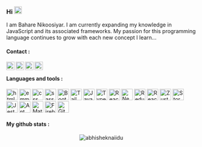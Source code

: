 ### Hi <img src="https://user-images.githubusercontent.com/74038190/216120986-f2752ca9-fe82-4aa3-befe-0a58db010d85.png" height="20px" width="20px" alt="happy-face">

I am Bahare Nikoosiyar. I am currently expanding my knowledge in JavaScript and its associated frameworks. My passion for this programming language continues to grow with each new concept I learn...

<h4>Contact :</h4>

<a href="mailto:bahare.nikoosiyar@gmail.com">
  <img align="left" alt="Bahare Nikoosiyar's Email" width="22px" src="https://user-images.githubusercontent.com/71316063/234708953-e7832e9b-91cd-49c5-9516-179194611dbd.svg" />
</a>
<a href="https://www.linkedin.com/in/bahare-nikoosiyar/">
  <img align="left" alt="Bahare Nikoosiyar's LinkedIN" width="22px" src="https://user-images.githubusercontent.com/71316063/234707906-333fb383-e5cc-4cd9-82b9-4c39bcf85858.svg" />
</a>

<a href="https://t.me/bahareni1">
  <img align="left" alt="Bahare Nikoosiyar's Telegram" width="22px" src="https://user-images.githubusercontent.com/71316063/234709288-0595e392-489e-4996-be8b-90e5a5e2d999.svg" />
</a>

<a href="https://instagram.com/bahareni1">
  <img align="left" alt="Bahare Nikoosiyar's instagram" width="22px" src="https://user-images.githubusercontent.com/71316063/234709292-4c42ba69-8d13-4337-b0a3-43887bdde014.svg" />
</a>

<br/>

<h4>Languages and tools :</h4>  
<div>
<img height="30" title="Html" alt="html" src="https://user-images.githubusercontent.com/71316063/234701847-8ce9b8fc-cd0f-4fce-b117-35d8a82f36d7.svg">
<img height="30" title="Emmet" alt="emmet" src="https://user-images.githubusercontent.com/71316063/234702498-609a95de-a022-4a8c-a362-a1c89af58ecc.svg">
<img height="30" title="Css" alt="css" src="https://user-images.githubusercontent.com/71316063/234702404-e0fccd9b-d08c-413c-a217-cfc3419b22ce.svg">
<img height="30" title="Sass" alt="sass" src="https://user-images.githubusercontent.com/71316063/234703551-cfdd656d-a6a1-4601-8620-a6817a3f76e1.svg">
<img height="30" title="Bootstrap" src="https://user-images.githubusercontent.com/71316063/234702673-ac334b20-0ef4-4cb4-96ee-ba4534877881.svg">
<img height="30" title="TailwindCSS" src="https://user-images.githubusercontent.com/71316063/234702694-969646b7-1ab8-4370-9f82-4ff344c47327.svg">
<img height="30" title="Javascript" src="https://user-images.githubusercontent.com/71316063/234703390-ac7a6ba2-d630-4d69-88d8-e41a661a0c00.svg">
<img height="30" title="Typescript" src="https://user-images.githubusercontent.com/71316063/234702730-c4868781-600c-488d-95c8-989ba9f6f971.svg">
<img height="30" title="React.js" src="https://user-images.githubusercontent.com/71316063/234702761-c702fa5f-a57f-4e5a-a76c-3e1eea1166a9.svg">
<img height="30" title="Next.js" src="https://user-images.githubusercontent.com/71316063/234712047-c0635925-51ca-4683-b331-49bd78c5a61a.svg">
<img height="30" title="Redux" src="https://user-images.githubusercontent.com/71316063/234703574-c41b056c-c59b-4b8a-a9c2-b6a5fa800d56.svg">
<img height="30" src="https://github.com/bn-2002/Rick-and-Morty/assets/71316063/536b29bf-ca9c-4822-996b-5bad18baf408" alt="React Query" title="React Query"/>
<img height="30" src="https://github.com/bn-2002/Rick-and-Morty/assets/71316063/68911720-64a6-4ae6-8798-2224ee9c404c" alt="Zustand" title="Zustand"/>
<img height="30" src="https://raw.githubusercontent.com/storybooks/brand/master/badge/badge-storybook.svg" alt="Storybook" title="Storybook"/>
<img height="30" src="https://user-images.githubusercontent.com/25181517/187955005-f4ca6f1a-e727-497b-b81b-93fb9726268e.png" alt="Jest" title="Jest"/>
<img height="30" title="Ant design" src="https://user-images.githubusercontent.com/71316063/234716205-710d8787-2c89-4cad-8b21-49908ff94dc0.svg">
<img height="30"  title="Material UI" src="https://user-images.githubusercontent.com/71316063/234716203-65ceb2aa-6003-45c2-babe-81d4f99e5901.svg">
<img height="30" title="Firebase" src="https://user-images.githubusercontent.com/71316063/234703501-2e755796-bd16-4879-9d56-26fd8704a946.svg">
<img height="30" title="Git" src="https://user-images.githubusercontent.com/71316063/234711940-7adbc744-51d9-45eb-a6e2-b8abdf0eeff3.svg">
</div>
<h4>My github stats :</h4> 

<p align="center"> <img src="https://github-readme-stats.vercel.app/api?username=bn-2002&show_icons=true&theme=gotham" alt="abhisheknaiidu" />

 
